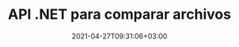 ---
############################# Static ############################
layout: "product"
date: 2021-04-27T09:31:06+03:00
draft: false

product: "Comparison"
product_tag: "comparison"
platform: ".NET"
platform_tag: "net"

############################# Head ############################
head_title: "API de comparación de documentos C# .NET | Comparar y fusionar PDF Word Excel Web y texto"
head_description: "API de comparación de documentos C# .NET. Compare y combine PDF Word DOC DOCX, hoja de cálculo de Excel, PPT, PPTX, HTML, EMLX MSG, VSDX, DXF DWG y formatos de archivos de imagen."

############################# Header ############################
title: "API .NET para comparar archivos"
description: "Desarrolle aplicaciones utilizando la API de comparación de documentos .NET para verificar y comparar archivos en busca de diferencias en contenido y estilo."
button:
    enable: true
    icon: "fas fa-arrow-down"
    label: "Descargue prueba gratis"
    link: "https://downloads.groupdocs.com/comparison/net"

############################# SubMenu ############################
submenu:
    enable: true
    
    left:
        img_alt: "GroupDocs.Comparison for .NET"
        image: "https://www.groupdocs.cloud/templates/groupdocs/images/product-logos/groupdocs-comparison-net.png"
        product: "GroupDocs.Comparison"
        platform: ".NET"

    middle:
        button:
            # button loop
            - link: "#overview"
              text: "Descripción general"

            # button loop
            - link: "#features"
              text: "Características"

            # button loop
            - link: "#support"
              text: "Apoyo"

            # button loop
            - link: "https://products.groupdocs.app/comparison"
              text: "Demo en vivo"

            # button loop
            - link: "https://purchase.groupdocs.com/pricing/comparison/net"
              text: "Precios"

    right:
        link_download: "https://downloads.groupdocs.com/comparison"
        link_learn: "https://docs.groupdocs.com/comparison/net/"
        link_buy: "https://purchase.groupdocs.com"

############################# Overview ############################
overview:
    enable: true
    example_image: "/comparison/comparison-example.png"
    content: |
      
    more_overview:
      # more_overview_loop
      - title: "¿Qué es GroupDocs.Comparison for .NET"
        content: "GroupDocs.Comparison for .NET API es una solución rápida y confiable lista para usar al crear aplicaciones para buscar y resaltar diferencias entre documentos del mismo o diferente formato en C#, ASP.NET u otras tecnologías relacionadas con la plataforma de software .NET."

      # more_overview_loop
      - title: "Formatos admitidos"
        content: "La biblioteca GroupDocs.Comparison admite la detección de diferencias tanto en el contenido como en el estilo del texto entre formatos populares de imágenes y documentos, como PDF, HTML, correo electrónico Outlook, documentos de Microsoft Office Word, hojas de cálculo de Excel, presentaciones de PowerPoint, Onenote, diagramas de Visio, textos, png. , imágenes gif y bmp, así como cientos de otros formatos."
        
      # more_overview_loop
      - title: "Capacidades de comparación"
        content: "La comparación se puede realizar para detectar cambios en el contenido de palabras, párrafos, tablas o gráficos y sus estilos, y le proporcionará un documento de comparación que enumera un resumen de las diferencias, su número y tipo de pertenencia. GroupDocs.Comparison for .NET puede extraer fácilmente información básica sobre el documento fuente, comparar y guardar documentos simples, cifrados y protegidos con contraseña de varios formatos a través de un archivo o flujo de datos."
        
      # more_overview_loop
      - title: "Documentación y ejemplos"
        content: "Ya existe mucha documentación sobre el uso de la biblioteca de comparación en diferentes plataformas con ejemplos de código, por lo que no tiene que pensar mucho en cómo trabajar con GroupDocs.Comparison para la API .NET en su aplicación."
        
      # more_overview_loop
      - title: "Compatibilidad"
        content: "Puede utilizar GroupDocs.Comparison for .NET para crear aplicaciones en cualquier entorno de desarrollo orientado a la plataforma .NET. Es compatible con todos los lenguajes basados ​​en .NET y admite sistemas operativos populares (Windows, Linux, MacOS) en los que puede instalar marcos Mono o .NET (incluido .NET Core)."
    examples:
      enable: true
      
    more_feature:
      # more_feature_loop
      - title: "Compare documentos fácilmente utilizando la API .NET"
        content: |
          La API GroupDocs.Comparison for .NET le proporciona una manera fácil y eficiente de comparar sus archivos. A continuación se muestra un ejemplo que muestra cómo comparar dos documentos DOCX usando C#:  

          ```cs
          // Archivos de origen y de destino que se compararán
          string source = @"source.docx";
          string target = @"target.docx";
          Comparer comparer = new Comparer();
          // Comparar dos documentos
          ICompareResult result = comparer.Compare(source, target, new ComparisonSettings());
          ```
      # more_feature_loop
      - title: "Elija el nivel de detalle para comparar"
        content: "Con GroupDocs.Comparison for .NET puede especificar hasta qué punto desea que se comparen los documentos. Puede elegir entre bajo (compare el texto palabra por palabra con una precisión para la cuadrícula de imágenes = 50), medio (compare el texto carácter por carácter con una precisión para la cuadrícula de imágenes = 100) o alto (compare el texto carácter por carácter con una precisión para la cuadrícula de imágenes = 150)."

      # more_feature_loop
      - title: "Soporte para comparación de estilos de texto"
        content: |
          GroupDocs.Comparison for .NET ofrece una función para comparar estilos de texto.  

          Mientras se comparan las palabras y los caracteres de los documentos, se pueden comparar el nombre de la fuente, el tamaño de la fuente, el color de la fuente, el estilo de la fuente (negrita, cursiva, subrayado, versalitas, hipervínculo) y el color del subrayado (si corresponde) para encontrar diferencias.  

          Al comparar párrafos, puede comparar estilos como alineación de párrafo, sangría (sangría izquierda, sangría derecha), espaciado de párrafo (espacio después, espacio antes), sangría de primera línea y espaciado entre líneas.  

          GroupDocs.Comparison for .NET también admite la comparación de otras secciones de una página, cuando corresponda, como la distancia del pie de página, la altura y orientación de la página, los márgenes (izquierdo, derecho, superior e inferior), el ancho de la línea del borde y el color del borde.  
      
    tabs:
      enable: true
      
      ## TAB ONE ##
      tab_one:
        description: |
          A continuación se muestra una descripción general de GroupDocs.Comparison for .NET:
      
        right:
          enable: true
          icon: "fab fa-html5"
          title: "Descripción general"
          content: |
            * Comparación de documentos
            * Comparación de archivos HTML
            * Comparación de PDF
            * Comparación de diagramas
            * Comparar el contenido del archivo
            * Comparar estilos de texto
      
      ## TAB TWO ##
      tab_two:
        description: |
          GroupDocs.Comparison for .NET admite todos los [formatos de archivos de documentos](https://docs.groupdocs.com/comparison/net/supported-document-formats/) populares, incluidos: Microsoft Office, PDF, imágenes y muchos otros. .
        left:
          enable: true
          table:
            # table loop
            - title: "Microsoft Office"
              content: |
                * **Word:** [DOC](https://products.groupdocs.com/comparison/net/doc/), [DOCX](https://products.groupdocs.com/comparison/net/docx/), [DOCM](https://products.groupdocs.com/comparison/net/docm/), [DOT](https://products.groupdocs.com/comparison/net/dot/), [DOTX](https://products.groupdocs.com/comparison/net/dotx/), [DOTM](https://products.groupdocs.com/comparison/net/dotm/), [RTF](https://products.groupdocs.com/comparison/net/rtf/), [TXT](https://products.groupdocs.com/comparison/net/txt/)
                * **Excel:** [XLS](https://products.groupdocs.com/comparison/net/xls/), [XLSX](https://products.groupdocs.com/comparison/net/xlsx/), [XLSM](https://products.groupdocs.com/comparison/net/xlsm/), [XLSB](https://products.groupdocs.com/comparison/net/xlsb/), [XLTM](https://products.groupdocs.com/comparison/net/xltm/), [XLT](https://products.groupdocs.com/comparison/net/xlt/), [XLTM](https://products.groupdocs.com/comparison/net/xltm/), [XLTX](https://products.groupdocs.com/comparison/net/xltx/), [XLAM](https://products.groupdocs.com/comparison/net/xlam/), [SXC](https://products.groupdocs.com/comparison/net/sxc/), [SpreadsheetML](https://products.groupdocs.com/comparison/net/xml/)
                * **PowerPoint:** [PPT](https://products.groupdocs.com/comparison/net/ppt/), [PPTX](https://products.groupdocs.com/comparison/net/pptx/), [PPS](https://products.groupdocs.com/comparison/net/pps/), [PPSX](https://products.groupdocs.com/comparison/net/ppsx/), [PPSM](https://products.groupdocs.com/comparison/net/ppsm/), [POT](https://products.groupdocs.com/comparison/net/pot/), [POTM](https://products.groupdocs.com/comparison/net/potm/), [POTX](https://products.groupdocs.com/comparison/net/potx/), [PPTM](https://products.groupdocs.com/comparison/net/pptm/)
                * **Visio:** [VSD](https://products.groupdocs.com/comparison/net/vsd/), [VDX](https://products.groupdocs.com/comparison/net/vdx/), [VSS](https://products.groupdocs.com/comparison/net/vss/), [VSSX](https://products.groupdocs.com/comparison/net/vssx/), [VSX](https://products.groupdocs.com/comparison/net/vsx/), [VST](https://products.groupdocs.com/comparison/net/vst/), [VSTX](https://products.groupdocs.com/comparison/net/vstx/), [VTX](https://products.groupdocs.com/comparison/net/vtx/), [VSDX](https://products.groupdocs.com/comparison/net/vsdx/), [VDW](https://products.groupdocs.com/comparison/net/vdw/), [VSTM](https://products.groupdocs.com/comparison/net/vstm/), [VSSM](https://products.groupdocs.com/comparison/net/vssm/), [VSDM](https://products.groupdocs.com/comparison/net/vsdm/)
                * **Outlook:** [MSG](https://products.groupdocs.com/comparison/net/msg/), [EML](https://products.groupdocs.com/comparison/net/eml/), [EMLX](https://products.groupdocs.com/comparison/net/emlx/), [PST](https://products.groupdocs.com/comparison/net/pst/), [OST](https://products.groupdocs.com/comparison/net/ost/)
                * **OneNote:** [ONE](https://products.groupdocs.com/comparison/net/one/)

        right:
          enable: true
          table:
            # table loop
            - title: "Otros formatos"
              content: |
                * **Lenguajes de programación**: [CS](https://products.groupdocs.com/comparison/net/cs/), [Java](https://products.groupdocs.com/comparison/net/java/), [CPP](https://products.groupdocs.com/comparison/net/cpp/), [JS](https://products.groupdocs.com/comparison/net/js/), [PY](https://products.groupdocs.com/comparison/net/py/), [RB](https://products.groupdocs.com/comparison/net/rb/), [PL](https://products.groupdocs.com/comparison/net/pl/), [ASM](https://products.groupdocs.com/comparison/net/asm/), [GROOVY](https://products.groupdocs.com/comparison/net/groovy/), [JSON](https://products.groupdocs.com/comparison/net/json/), [PHP](https://products.groupdocs.com/comparison/net/php/), [SQL](https://products.groupdocs.com/comparison/net/sql/), [LOG](https://products.groupdocs.com/comparison/net/log/), [DIFF](https://products.groupdocs.com/comparison/net/diff/), [LESS](https://products.groupdocs.com/comparison/net/less/), [SCALA](https://products.groupdocs.com/comparison/net/scala/)
                * **OpenDocument**: [ODT](https://products.groupdocs.com/comparison/net/odt/), [OTT](https://products.groupdocs.com/comparison/net/ott/), [ODS](https://products.groupdocs.com/comparison/net/ods/), [ODP](https://products.groupdocs.com/comparison/net/odp/), [OTP](https://products.groupdocs.com/comparison/net/otp/)
                * **Portable**: [PDF](https://products.groupdocs.com/comparison/net/pdf/), [MOBI](https://products.groupdocs.com/comparison/net/mobi/)
                * **AutoCAD**: [DXF](https://products.groupdocs.com/comparison/net/dxf/), [DWG](https://products.groupdocs.com/comparison/net/dwg/)
                * **Email**: [EML](https://products.groupdocs.com/comparison/net/eml/), [EMLX](https://products.groupdocs.com/comparison/net/emlx/), [MSG](https://products.groupdocs.com/comparison/net/msg/)
                * **Images**: [JPEG](https://products.groupdocs.com/comparison/net/jpeg/), [BMP](https://products.groupdocs.com/comparison/net/bmp/), [PNG](https://products.groupdocs.com/comparison/net/png/), [GIF](https://products.groupdocs.com/comparison/net/gif/), [DCM](https://products.groupdocs.com/comparison/net/dcm/), [DICOM](https://products.groupdocs.com/comparison/net/dicom/), [DjVu](https://products.groupdocs.com/comparison/net/djvu/)
                * **Web**: [HTM](https://products.groupdocs.com/comparison/net/htm/), [HTML](https://products.groupdocs.com/comparison/net/html/), [MHTML](https://products.groupdocs.com/comparison/net/mhtml/)
                * **Text**: [TXT](https://products.groupdocs.com/comparison/net/txt/)

      ## TAB THREE ##
      tab_three:
        description: |
          GroupDocs.Comparison for .NET admite los siguientes sistemas operativos, marcos y administradores de paquetes:
      
        left:
          enable: true
          table:
            # table loop
            - icon: "fab fa-windows"
              title: "Sistemas operativos"
              content: |
                * Windows Desktop
                * Windows Server
                * Windows Azure
                * Linux
                * MacOS

            # table loop
            - icon: "fas fa-code"
              title: "Marcos soportados"
              content: |
                * .NET Framework 2.0 o mas alto
                * Mono Framework 1.2 o mas alto
                * .NET Standard 2.0
                * .NET Core 2.0

        right:
          enable: true
          table:
            # table loop
            - icon: "fas fa-box"
              title: "Gerente de empaquetación"
              content: |
                * NuGet

            # table loop
            - icon: "fas fa-tools"
              title: "Entornos de desarrollo"
              content: |
                * Microsoft Visual Studio
                * Xamarin.Android
                * Xamarin.IOS
                * Xamarin.Mac
                * MonoDevelop

############################# Features ############################
features:
    enable: true
    title: "Funciones de GroupDocs.Comparison for .NET"

    feature:
      # feature loop
      - icon: "fas fa-copy"
        content: "[Identificar diferencias en contenido y estilos de fuente](https://docs.groupdocs.com/comparison/net/compare-documents/)"

      # feature loop
      - icon: "fas fa-eye"
        content: "[Guarde un informe resumido de todas las diferencias encontradas después de la comparación de archivos](https://docs.groupdocs.com/comparison/net/get-extended-information-on-the-summary-page/)"

      # feature loop
      - icon: "fas fa-bolt"
        content: "[Aplicar o rechazar cambios después de analizar las diferencias y exportar el archivo resultante](https://docs.groupdocs.com/comparison/net/accept-or-reject-detected-changes/)"
      
      # feature loop
      - icon: "fas fa-file-powerpoint"
        content: "[Compatibilidad con la funcionalidad “Seguimiento de cambios” de Microsoft Word al comparar archivos de Word](https://docs.groupdocs.com/comparison/net/show-revisions/)"

      # feature loop
      - icon: "fas fa-code"
        content: "[Detecte de forma única los cambios provenientes de cada documento que se compara](https://docs.groupdocs.com/comparison/net/get-list-of-changes/)"

      # feature loop
      - icon: "fas fa-cloud"
        content: "[Leer y enviar documentos a través de Streams](https://docs.groupdocs.com/comparison/net/load-file-from-stream/)"

      # feature loop
      - icon: "fas fa-remove-format"
        content: "[Licencias medidas: facturación según el uso de API](https://docs.groupdocs.com/comparison/net/licensing-and-evaluation-limitations/)"

      # feature loop
      - icon: "fas fa-comment-slash"
        content: "[Compare varios documentos de origen con un único documento de destino](https://docs.groupdocs.com/comparison/net/compare-multiple-documents/)"

      # feature loop
      - icon: "fas fa-location-arrow"
        content: "[Compare páginas específicas de archivos de Word entre sí: acepte o rechace todos los cambios en un solo documento de Word](https://docs.groupdocs.com/comparison/net/accept-or-reject-detected-changes/)"

      # feature loop
      - icon: "fas fa-border-all"
        content: "[Fusione hasta 3 documentos de Word y compare fórmulas utilizadas en archivos de Word](https://docs.groupdocs.com/comparison/net/how-to-merge-source-code-files/)"

      # feature loop
      - icon: "fas fa-wrench"
        content: "[Obtener información sobre documentos de filePath](https://docs.groupdocs.com/comparison/net/get-file-info/)"

      # feature loop
      - icon: "fas fa-columns"
        content: "[Guardar el resultado de la comparación HTML como imágenes](https://docs.groupdocs.com/comparison/net/generate-document-pages-preview/)"

      # feature loop
      - icon: "fas fa-file-word"
        content: "[Opción para mostrar u ocultar contenido eliminado](https://docs.groupdocs.com/comparison/net/show-gap-lines/)"

      # feature loop
      - icon: "fas fa-envelope"
        content: "[Opción para activar o desactivar la comparación de estilos de documentos](https://docs.groupdocs.com/comparison/net/how-to-select-options-for-flexible-comparing/)"

      # feature loop
      - icon: "fas fa-print"
        content: "[Especificar cadenas para marcar elementos insertados, eliminados y con cambio de estilo en el documento de comparación](https://docs.groupdocs.com/comparison/net/customize-changes-styles/)"

      # feature loop
      - icon: "fas fa-file-archive"
        content: "[Especifique el separador de palabras y el color de fuente para estilizar el texto comparado](https://docs.groupdocs.com/comparison/net/customize-changes-styles/)"

      # feature loop
      - icon: "fas fa-lock"
        content: "[Calcule las coordenadas correctas de los cambios en PDF, Word, diapositivas y diagramas de PowerPoint](https://docs.groupdocs.com/comparison/net/get-changes-coordinates/)"

      # feature loop
      - icon: "fas fa-file-code"
        content: "[Comparar archivos protegidos con contraseña](https://docs.groupdocs.com/comparison/net/how-to-compare-password-protected-files/)"
      
      # feature loop
      - icon: "fas fa-fill-drip"
        content: "[Comparar títulos de gráficos en hojas de cálculo: generar gráficos en los archivos de celdas resultantes](https://docs.groupdocs.com/comparison/net/how-to-compare-spreadsheet-or-tables/)"

      # feature loop
      - icon: "fas fa-file-excel"
        content: "[Tamaño automático de las formas automáticas en el archivo resultante del documento de celdas](https://docs.groupdocs.com/comparison/net/how-to-compare-spreadsheet-or-tables/)"

      # feature loop
      - icon: "fas fa-heading"
        content: "[Acceda a la página de resumen detallada para detectar cambios entre los archivos de documentos de origen y de destino](https://docs.groupdocs.com/comparison/net/get-extended-information-on-the-summary-page/)"

      # feature loop
      - icon: "fas fa-project-diagram"
        content: "[Compare los archivos de lenguajes de programación y scripting más populares](https://docs.groupdocs.com/comparison/net/get-supported-document-formats/)"

      # feature loop
      - icon: "fas fa-cube"
        content: "[Compare varios (más de dos) documentos PDF, Word, Excel, diagramas, correos electrónicos, texto y OneNote](https://docs.groupdocs.com/comparison/net/compare-multiple-documents-with-specific-compare-settings/)"

      # feature loop
      - icon: "fab fa-uncharted"
        content: "[Comparar encabezado y pie de página de formatos de archivo admitidos](https://docs.groupdocs.com/comparison/net/how-to-select-options-for-flexible-comparing/)"

      # feature loop
      - icon: "fab fa-uncharted"
        content: "[Compara marcadores, variables y propiedades personalizadas de formatos de documentos de Word](https://docs.groupdocs.com/comparison/net/compare-bookmarks-in-word/)"

############################# Support ############################
support:
    enable: true

############################# Solutions ############################
solutions:
    enable: true
    title: "GroupDocs.Comparison ofrece API de visualización de documentos para otros entornos de desarrollo populares"

    solution:
        # solution loop
        - img_alt: "GroupDocs.Comparison for Java"
          image: "https://www.groupdocs.cloud/templates/groupdocs/images/product-logos/groupdocs-comparison-java.png"
          product: "GroupDocs.Comparison"
          platform: "Java"
          link: "/comparison/java/"

############################# Back to top ###############################
back_to_top:
  enable: true
---